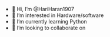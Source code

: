 - 👋 Hi, I’m @HariHaran1907
- 👀 I’m interested in Hardware/software
- 🌱 I’m currently learning Python
- 💞️ I’m looking to collaborate on 


<!---
HariHaran1907/HariHaran1907 is a ✨ special ✨ repository because its `README.md` (this file) appears on your GitHub profile.
You can click the Preview link to take a look at your changes.
--->
